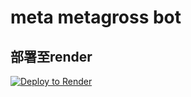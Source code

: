 # meta metagross bot

## 部署至render
[![Deploy to Render](https://render.com/images/deploy-to-render-button.svg)](https://render.com/deploy)